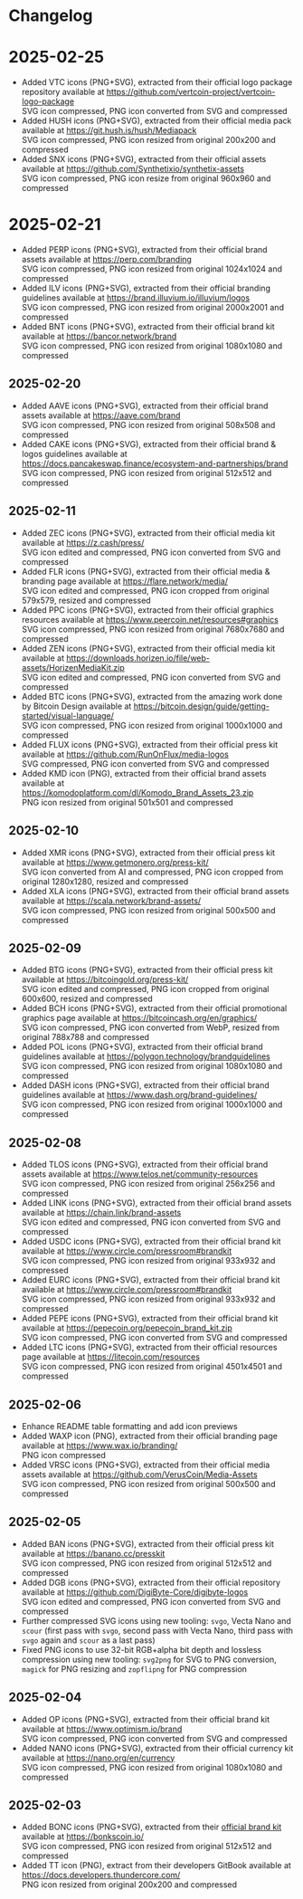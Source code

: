# Changelog

# 2025-02-25

- Added VTC icons (PNG+SVG), extracted from their official logo package repository available at <https://github.com/vertcoin-project/vertcoin-logo-package><br>
  SVG icon compressed, PNG icon converted from SVG and compressed
- Added HUSH icons (PNG+SVG), extracted from their official media pack available at <https://git.hush.is/hush/Mediapack><br>
  SVG icon compressed, PNG icon resized from original 200x200 and compressed
- Added SNX icons (PNG+SVG), extracted from their official assets available at <https://github.com/Synthetixio/synthetix-assets><br>
  SVG icon compressed, PNG icon resize from original 960x960 and compressed

# 2025-02-21

- Added PERP icons (PNG+SVG), extracted from their official brand assets available at <https://perp.com/branding><br>
  SVG icon compressed, PNG icon resized from original 1024x1024 and compressed
- Added ILV icons (PNG+SVG), extracted from their official branding guidelines available at <https://brand.illuvium.io/illuvium/logos><br>
  SVG icon compressed, PNG icon resized from original 2000x2001 and compressed
- Added BNT icons (PNG+SVG), extracted from their official brand kit available at <https://bancor.network/brand><br>
  SVG icon compressed, PNG icon resized from original 1080x1080 and compressed

## 2025-02-20

- Added AAVE icons (PNG+SVG), extracted from their official brand assets available at <https://aave.com/brand><br>
  SVG icon compressed, PNG icon resized from original 508x508 and compressed
- Added CAKE icons (PNG+SVG), extracted from their official brand & logos guidelines available at <https://docs.pancakeswap.finance/ecosystem-and-partnerships/brand><br>
  SVG icon compressed, PNG icon resized from original 512x512 and compressed

## 2025-02-11

- Added ZEC icons (PNG+SVG), extracted from their official media kit available at <https://z.cash/press/><br>
  SVG icon edited and compressed, PNG icon converted from SVG and compressed
- Added FLR icons (PNG+SVG), extracted from their official media & branding page available at <https://flare.network/media/><br>
  SVG icon edited and compressed, PNG icon cropped from original 579x579, resized and compressed
- Added PPC icons (PNG+SVG), extracted from their official graphics resources available at <https://www.peercoin.net/resources#graphics><br>
  SVG icon compressed, PNG icon resized from original 7680x7680 and compressed
- Added ZEN icons (PNG+SVG), extracted from their official media kit available at <https://downloads.horizen.io/file/web-assets/HorizenMediaKit.zip><br>
  SVG icon edited and compressed, PNG icon converted from SVG and compressed
- Added BTC icons (PNG+SVG), extracted from the amazing work done by Bitcoin Design available at <https://bitcoin.design/guide/getting-started/visual-language/><br>
  SVG icon compressed, PNG icon resized from original 1000x1000 and compressed
- Added FLUX icons (PNG+SVG), extracted from their official press kit available at <https://github.com/RunOnFlux/media-logos><br>
  SVG compressed, PNG icon converted from SVG and compressed
- Added KMD icon (PNG), extracted from their official brand assets available at <https://komodoplatform.com/dl/Komodo_Brand_Assets_23.zip><br>
  PNG icon resized from original 501x501 and compressed

## 2025-02-10

- Added XMR icons (PNG+SVG), extracted from their official press kit available at <https://www.getmonero.org/press-kit/><br>
  SVG icon converted from AI and compressed, PNG icon cropped from original 1280x1280, resized and compressed
- Added XLA icons (PNG+SVG), extracted from their official brand assets available at <https://scala.network/brand-assets/><br>
  SVG icon compressed, PNG icon resized from original 500x500 and compressed

## 2025-02-09

- Added BTG icons (PNG+SVG), extracted from their official press kit available at <https://bitcoingold.org/press-kit/><br>
  SVG icon edited and compressed, PNG icon cropped from original 600x600, resized and compressed
- Added BCH icons (PNG+SVG), extracted from their official promotional graphics page available at <https://bitcoincash.org/en/graphics/><br>
  SVG icon compressed, PNG icon converted from WebP, resized from original 788x788 and compressed
- Added POL icons (PNG+SVG), extracted from their official brand guidelines available at <https://polygon.technology/brandguidelines><br>
  SVG icon compressed, PNG icon resized from original 1080x1080 and compressed
- Added DASH icons (PNG+SVG), extracted from their official brand guidelines available at <https://www.dash.org/brand-guidelines/><br>
  SVG icon compressed, PNG icon resized from original 1000x1000 and compressed

## 2025-02-08

- Added TLOS icons (PNG+SVG), extracted from their official brand assets available at <https://www.telos.net/community-resources><br>
  SVG icon compressed, PNG icon resized from original 256x256 and compressed
- Added LINK icons (PNG+SVG), extracted from their official brand assets available at <https://chain.link/brand-assets><br>
  SVG icon edited and compressed, PNG icon converted from SVG and compressed
- Added USDC icons (PNG+SVG), extracted from their official brand kit available at <https://www.circle.com/pressroom#brandkit><br>
  SVG icon compressed, PNG icon resized from original 933x932 and compressed
- Added EURC icons (PNG+SVG), extracted from their official brand kit available at <https://www.circle.com/pressroom#brandkit><br>
  SVG icon compressed, PNG icon resized from original 933x932 and compressed
- Added PEPE icons (PNG+SVG), extracted from their official brand kit available at <https://pepecoin.org/pepecoin_brand_kit.zip><br>
  SVG icon compressed, PNG icon converted from SVG and compressed
- Added LTC icons (PNG+SVG), extracted from their official resources page available at <https://litecoin.com/resources><br>
  SVG icon compressed, PNG icon resized from original 4501x4501 and compressed

## 2025-02-06

- Enhance README table formatting and add icon previews
- Added WAXP icon (PNG), extracted from their official branding page available at <https://www.wax.io/branding/><br>
  PNG icon compressed
- Added VRSC icons (PNG+SVG), extracted from their official media assets available at <https://github.com/VerusCoin/Media-Assets><br>
  SVG icon compressed, PNG icon resized from original 500x500 and compressed

## 2025-02-05

- Added BAN icons (PNG+SVG), extracted from their official press kit available at <https://banano.cc/presskit><br>
  SVG icon compressed, PNG icon resized from original 512x512 and compressed
- Added DGB icons (PNG+SVG), extracted from their official repository available at <https://github.com/DigiByte-Core/digibyte-logos><br>
  SVG icon edited and compressed, PNG icon converted from SVG and compressed
- Further compressed SVG icons using new tooling: `svgo`, Vecta Nano and `scour` (first pass with `svgo`, second pass with Vecta Nano, third pass with `svgo` again and `scour` as a last pass)
- Fixed PNG icons to use 32-bit RGB+alpha bit depth and lossless compression using new tooling: `svg2png` for SVG to PNG conversion, `magick` for PNG resizing and `zopflipng` for PNG compression

## 2025-02-04

- Added OP icons (PNG+SVG), extracted from their official brand kit available at <https://www.optimism.io/brand><br>
  SVG icon compressed, PNG icon converted from SVG and compressed
- Added NANO icons (PNG+SVG), extracted from their official currency kit available at <https://nano.org/en/currency><br>
  SVG icon compressed, PNG icon resized from original 1080x1080 and compressed

## 2025-02-03

- Added BONC icons (PNG+SVG), extracted from their [official brand kit](https://bonc.bonkscoin.io/BONCBrandKit.zip) available at <https://bonkscoin.io/><br>
  SVG icon compressed, PNG icon resized from original 512x512 and compressed
- Added TT icon (PNG), extract from their developers GitBook available at https://docs.developers.thundercore.com/<br>
  PNG icon resized from original 200x200 and compressed